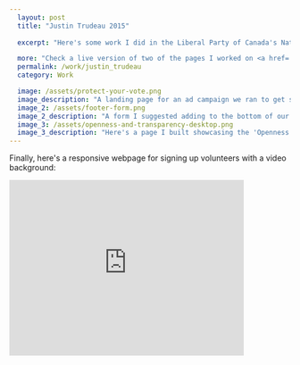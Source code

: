 ```yaml
---
  layout: post
  title: "Justin Trudeau 2015"
  
  excerpt: "Here's some work I did in the Liberal Party of Canada's National Campaign HQ as a front-end web developer. The Liberal digital team was robust and full of talent, and we put out a lot of product I am extremely proud of. This was truly one of the greatest initiatives I have ever been a part of and I am grateful to the Liberal Party of Canada for giving the opportunity me to help elect Canada's 23rd Prime Minister."

  more: "Check a live version of two of the pages I worked on <a href='http://www.liberal.ca/openness-and-transparency/'>here </a> and <a href='http://www.liberal.ca/help-the-middle-class/'> here </a>."
  permalink: /work/justin_trudeau
  category: Work

  image: /assets/protect-your-vote.png
  image_description: "A landing page for an ad campaign we ran to get supporters to commit to vote:"
  image_2: /assets/footer-form.png
  image_2_description: "A form I suggested adding to the bottom of our policy pages to encourage conversions of undecided votes who were coming to liberal.ca:"
  image_3: /assets/openness-and-transparency-desktop.png
  image_3_description: "Here's a page I built showcasing the 'Openness and Transparency' plan. I tried to tell a story with these page types to help visitors understand the policy in a more personal way to convince them Mr. Trudeau and the Liberal Party were the right team to form Canada's next government. A live version of it can be found <a href='http://www.liberal.ca/openness-and-transparency/'>here </a>."
---
```


Finally, here's a responsive webpage for signing up volunteers with a video background:

<iframe width="420" height="315" src="https://www.youtube.com/embed/vqQWeUyKreU" frameborder="0" allowfullscreen></iframe>
